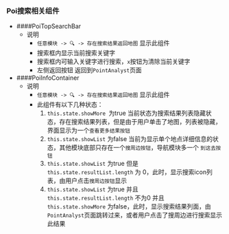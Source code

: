 ### Poi搜索相关组件
   * ####PoiTopSearchBar
      - 说明
        + `任意模块 -> 🔍 -> 存在搜索结果返回地图` 显示此组件
        + 搜索框内显示当前搜索关键字
        + 搜索框内可输入关键字进行搜索，`x`按钮为清除当前关键字
        + 左侧返回按钮 返回到`PointAnalyst`页面
   * ####PoiInfoContainer
      - 说明
        + `任意模块 -> 🔍 -> 存在搜索结果返回地图` 显示此组件
        + 此组件有以下几种状态：
            1. `this.state.showMore `为true 当前状态为搜索结果列表隐藏状态，存在搜索结果列表，但是由于用户单击了地图，列表被隐藏，界面显示为一个`查看更多结果按钮`
            2. `this.state.showList` 为false 当前为显示单个地点详细信息的状态，其他模块底部只存在一个`搜周边按钮`，导航模块多一个 `到这去按钮`
            3. `this.state.showList` 为true 但是 `this.state.resultList.length` 为 0，此时，显示搜索icon列表，由用户点击`搜周边按钮`显示
            4. `this.state.showList` 为true 并且 `this.state.resultList.length` 不为0 并且 `this.state.showMore` 为false，此时，显示搜索结果列面，由`PointAnalyst`页面跳转过来，或者用户点击了搜周边进行搜索显示此结果